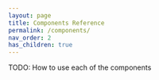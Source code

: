```yaml
---
layout: page
title: Components Reference
permalink: /components/
nav_order: 2
has_children: true
---
```


TODO: How to use each of the components
